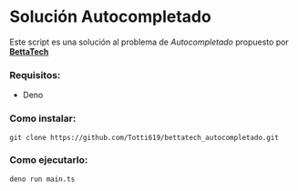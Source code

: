 # Solución Autocompletado
Este script es una solución al problema de *Autocompletado* propuesto por **[BettaTech](https://youtu.be/jIlB1D8e4rk?t=1039)**

### Requisitos:
- Deno

### Como instalar:
`git clone https://github.com/Totti619/bettatech_autocompletado.git`

### Como ejecutarlo:
`deno run main.ts`